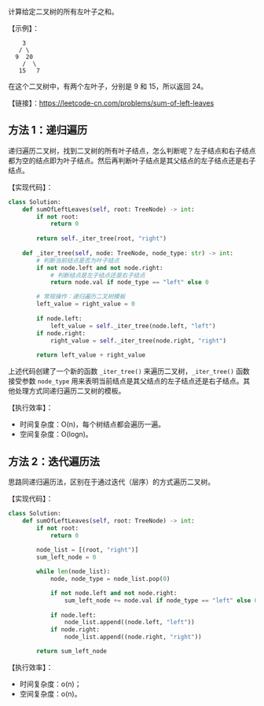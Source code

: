 计算给定二叉树的所有左叶子之和。

【示例】：
```
    3
   / \
  9  20
    /  \
   15   7

```
在这个二叉树中，有两个左叶子，分别是 9 和 15，所以返回 24。

【链接】：https://leetcode-cn.com/problems/sum-of-left-leaves

## 方法 1：递归遍历
递归遍历二叉树，找到二叉树的所有叶子结点，怎么判断呢？左子结点和右子结点都为空的结点即为叶子结点。然后再判断叶子结点是其父结点的左子结点还是右子结点。

【实现代码】：
```python
class Solution:
    def sumOfLeftLeaves(self, root: TreeNode) -> int:
        if not root:
            return 0
        
        return self._iter_tree(root, "right")
    
    def _iter_tree(self, node: TreeNode, node_type: str) -> int:
        # 判断当前结点是否为叶子结点
        if not node.left and not node.right:
            # 判断结点是左子结点还是右子结点
            return node.val if node_type == "left" else 0

        # 常规操作：递归遍历二叉树模板
        left_value = right_value = 0
        
        if node.left:
            left_value = self._iter_tree(node.left, "left")
        if node.right:
            right_value = self._iter_tree(node.right, "right")
        
        return left_value + right_value

```
上述代码创建了一个新的函数 `_iter_tree()` 来遍历二叉树，`_iter_tree()` 函数接受参数 `node_type` 用来表明当前结点是其父结点的左子结点还是右子结点。其他处理方式同递归遍历二叉树的模板。

【执行效率】：
- 时间复杂度：O(n)，每个树结点都会遍历一遍。
- 空间复杂度：O(logn)。

## 方法 2：迭代遍历法
思路同递归遍历法，区别在于通过迭代（层序）的方式遍历二叉树。

【实现代码】：
```python
class Solution:
    def sumOfLeftLeaves(self, root: TreeNode) -> int:
        if not root:
            return 0
        
        node_list = [(root, "right")]
        sum_left_node = 0

        while len(node_list):
            node, node_type = node_list.pop(0)

            if not node.left and not node.right:
                sum_left_node += node.val if node_type == "left" else 0
            
            if node.left:
                node_list.append((node.left, "left"))
            if node.right:
                node_list.append((node.right, "right"))

        return sum_left_node

```

【执行效率】：
- 时间复杂度：o(n)；
- 空间复杂度：o(n)。